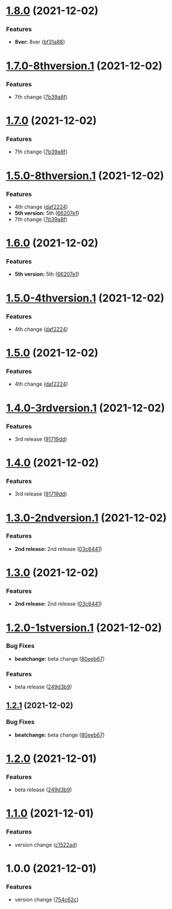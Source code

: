 # [1.8.0](https://github.com/Sreelal-VU/semantic-release/compare/v1.7.0...v1.8.0) (2021-12-02)


### Features

* **8ver:** 8ver ([bf31a88](https://github.com/Sreelal-VU/semantic-release/commit/bf31a8889dd17d9e65af7998cdadc5ade1fdc745))

# [1.7.0-8thversion.1](https://github.com/Sreelal-VU/semantic-release/compare/v1.6.0...v1.7.0-8thversion.1) (2021-12-02)


### Features

* 7th change ([7b39a8f](https://github.com/Sreelal-VU/semantic-release/commit/7b39a8ff73eca32a3f5961336b2b6f6bfcbbf017))

# [1.7.0](https://github.com/Sreelal-VU/semantic-release/compare/v1.6.0...v1.7.0) (2021-12-02)


### Features

* 7th change ([7b39a8f](https://github.com/Sreelal-VU/semantic-release/commit/7b39a8ff73eca32a3f5961336b2b6f6bfcbbf017))

# [1.5.0-8thversion.1](https://github.com/Sreelal-VU/semantic-release/compare/v1.4.0...v1.5.0-8thversion.1) (2021-12-02)


### Features

* 4th change ([daf2224](https://github.com/Sreelal-VU/semantic-release/commit/daf22244eb26685f1a7ce3202052b01469ed178e))
* **5th version:** 5th ([66207e1](https://github.com/Sreelal-VU/semantic-release/commit/66207e1be6b050e6c67e4354b9abd3b5d21e436b))
* 7th change ([7b39a8f](https://github.com/Sreelal-VU/semantic-release/commit/7b39a8ff73eca32a3f5961336b2b6f6bfcbbf017))

# [1.6.0](https://github.com/Sreelal-VU/semantic-release/compare/v1.5.0...v1.6.0) (2021-12-02)


### Features

* **5th version:** 5th ([66207e1](https://github.com/Sreelal-VU/semantic-release/commit/66207e1be6b050e6c67e4354b9abd3b5d21e436b))

# [1.5.0-4thversion.1](https://github.com/Sreelal-VU/semantic-release/compare/v1.4.0...v1.5.0-4thversion.1) (2021-12-02)


### Features

* 4th change ([daf2224](https://github.com/Sreelal-VU/semantic-release/commit/daf22244eb26685f1a7ce3202052b01469ed178e))

# [1.5.0](https://github.com/Sreelal-VU/semantic-release/compare/v1.4.0...v1.5.0) (2021-12-02)


### Features

* 4th change ([daf2224](https://github.com/Sreelal-VU/semantic-release/commit/daf22244eb26685f1a7ce3202052b01469ed178e))

# [1.4.0-3rdversion.1](https://github.com/Sreelal-VU/semantic-release/compare/v1.3.0...v1.4.0-3rdversion.1) (2021-12-02)


### Features

* 3rd release ([91719dd](https://github.com/Sreelal-VU/semantic-release/commit/91719dd89b22a5c7d8e3db6d9c0b1fc54df8bddf))

# [1.4.0](https://github.com/Sreelal-VU/semantic-release/compare/v1.3.0...v1.4.0) (2021-12-02)


### Features

* 3rd release ([91719dd](https://github.com/Sreelal-VU/semantic-release/commit/91719dd89b22a5c7d8e3db6d9c0b1fc54df8bddf))

# [1.3.0-2ndversion.1](https://github.com/Sreelal-VU/semantic-release/compare/v1.2.1...v1.3.0-2ndversion.1) (2021-12-02)


### Features

* **2nd release:** 2nd release ([03c6441](https://github.com/Sreelal-VU/semantic-release/commit/03c6441556c20733e43452855baf2bbe782d310e))

# [1.3.0](https://github.com/Sreelal-VU/semantic-release/compare/v1.2.1...v1.3.0) (2021-12-02)


### Features

* **2nd release:** 2nd release ([03c6441](https://github.com/Sreelal-VU/semantic-release/commit/03c6441556c20733e43452855baf2bbe782d310e))

# [1.2.0-1stversion.1](https://github.com/Sreelal-VU/semantic-release/compare/v1.1.0...v1.2.0-1stversion.1) (2021-12-02)


### Bug Fixes

* **beatchange:** beta change ([80eeb67](https://github.com/Sreelal-VU/semantic-release/commit/80eeb6771e2c3c9f91194c932a06cd6c1300be44))


### Features

* beta release ([249d3b9](https://github.com/Sreelal-VU/semantic-release/commit/249d3b980a56f07fdc5a22572a3dffae60f401c0))

## [1.2.1](https://github.com/Sreelal-VU/semantic-release/compare/v1.2.0...v1.2.1) (2021-12-02)


### Bug Fixes

* **beatchange:** beta change ([80eeb67](https://github.com/Sreelal-VU/semantic-release/commit/80eeb6771e2c3c9f91194c932a06cd6c1300be44))

# [1.2.0](https://github.com/Sreelal-VU/semantic-release/compare/v1.1.0...v1.2.0) (2021-12-01)


### Features

* beta release ([249d3b9](https://github.com/Sreelal-VU/semantic-release/commit/249d3b980a56f07fdc5a22572a3dffae60f401c0))

# [1.1.0](https://github.com/Sreelal-VU/semantic-release/compare/v1.0.0...v1.1.0) (2021-12-01)


### Features

* version change ([c1522ad](https://github.com/Sreelal-VU/semantic-release/commit/c1522ad1f43d1a3ec6939a76729729cee45b6682))

# 1.0.0 (2021-12-01)


### Features

* version change ([754c62c](https://github.com/Sreelal-VU/semantic-release/commit/754c62c9d64607e69d82be22ff99914c2dc6c0dd))
